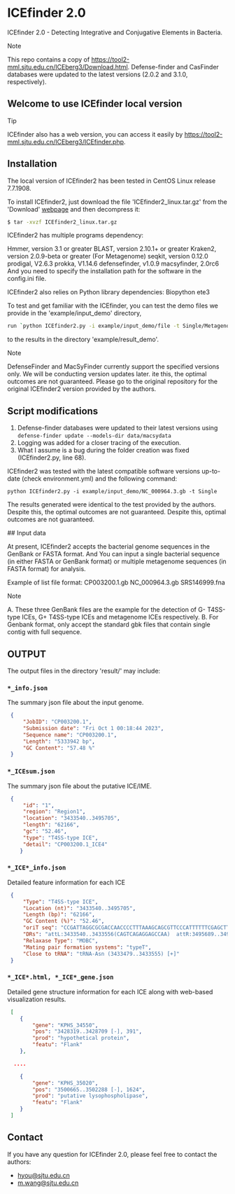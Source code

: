 # ICEfinder 2.0

ICEfinder 2.0 - Detecting Integrative and Conjugative Elements in Bacteria.

> [!NOTE]
> This repo contains a copy of https://tool2-mml.sjtu.edu.cn/ICEberg3/Download.html.
> Defense-finder and CasFinder databases were updated to the latest versions (2.0.2 and 3.1.0, respectively).

## Welcome to use ICEfinder local version

> [!Tip]
> ICEfinder also has a web version, you can access it easily by https://tool2-mml.sjtu.edu.cn/ICEberg3/ICEfinder.php.

## Installation

The local version of ICEfinder2 has been tested in CentOS Linux release 7.7.1908.

To install ICEfinder2, just download the file 'ICEfinder2_linux.tar.gz' from the 'Download' [webpage](https://tool2-mml.sjtu.edu.cn/ICEberg3/Download.html) and then decompress it:

```bash
$ tar -xvzf ICEfinder2_linux.tar.gz
```

ICEfinder2 has multiple programs dependency: 

Hmmer, version 3.1 or greater
BLAST, version 2.10.1+ or greater
Kraken2, version 2.0.9-beta or greater (For Metagenome)
seqkit, version 0.12.0
prodigal, V2.6.3
prokka, V1.14.6
defensefinder, v1.0.9
macsyfinder, 2.0rc6
And you need to specify the installation path for the software in the config.ini file.

ICEfinder2 also relies on Python library dependencies:
Biopython
ete3

To test and get familiar with the ICEfinder, you can test the demo files we provide in the 'example/input_demo' directory,
```bash
run `python ICEfinder2.py -i example/input_demo/file -t Single/Metagenome`. You can also compare your output in the 'result'
```
to the results in the directory 'example/result_demo'.

> [!NOTE]
> DefenseFinder and MacSyFinder currently support the specified versions only. We will be conducting version updates later.
ite this, the optimal outcomes are not guaranteed. Please go to the original repository for the original ICEfinder2 version provided by the authors.

## Script modifications
1. Defense-finder databases were updated to their latest versions using ```defense-finder update --models-dir data/macsydata```
2. Logging was added for a closer tracing of the execution.
3. What I assume is a bug during the folder creation was fixed (ICEfinder2.py, line 68).

ICEfinder2 was tested with the latest compatible software versions up-to-date (check environment.yml) and the following command: 

```
python ICEfinder2.py -i example/input_demo/NC_000964.3.gb -t Single
```

The results generated were identical to the test provided by the authors. Despite this, the optimal outcomes are not guaranteed. Despite this, optimal outcomes are not guaranteed.

## Input data

At present, ICEfinder2 accepts the bacterial genome sequences in the GenBank or FASTA format. 
And You can input a single bacterial sequence (in either FASTA or GenBank format) or multiple metagenome sequences (in FASTA format) for analysis.

Example of list file format:
CP003200.1.gb
NC_000964.3.gb
SRS146999.fna

> [!NOTE]
> A. These three GenBank files are the example for the detection of G- T4SS-type ICEs, G+ T4SS-type ICEs and metagenome ICEs respectively.
> B. For Genbank format, only accept the standard gbk files that contain single contig with full sequence.

## OUTPUT
The output files in the directory 'result/' may include:

### `*_info.json`

The summary json file about the input genome.

```json
 {
     "JobID": "CP003200.1",
     "Submission date": "Fri Oct 1 00:18:44 2023",
     "Sequence name": "CP003200.1",
     "Length": "5333942 bp",
     "GC Content": "57.48 %"
 }
```

### `*_ICEsum.json`

The summary json file about the putative ICE/IME.
```json
 {
     "id": "1",
     "region": "Region1",
     "location": "3433540..3495705",
     "length": "62166",
     "gc": "52.46",
     "type": "T4SS-type ICE",
     "detail": "CP003200.1_ICE4"
    }
```

### `*_ICE*_info.json`

Detailed feature information for each ICE

```json
 {
     "Type": "T4SS-type ICE",
     "Location (nt)": "3433540..3495705",
     "Length (bp)": "62166",
     "GC Content (%)": "52.46",
     "oriT seq": "CCGATTAGGCGCGACCAACCCCTTTAAAGCAGCGTTCCCATTTTTTCGAGCTTGCGAAGAAAAAATAGGCTAAACGCGCGTCTTAAAGGGGTTGGTCGCGCGTAGCGTGCGACGGTGTGCCGCC",
     "DRs": "attL:3433540..3433556(CAGTCAGAGGAGCCAA)  attR:3495689..3495705(CAGTCAGAGGAGCCAA)",
     "Relaxase Type": "MOBC",
     "Mating pair formation systems": "typeT",
     "Close to tRNA": "tRNA-Asn (3433479..3433555) [+]"
 }
```

### `*_ICE*.html, *_ICE*_gene.json`

Detailed gene structure information for each ICE along with web-based visualization results.
```json
 [
    {
        "gene": "KPHS_34550",
        "pos": "3428319..3428709 [-], 391",
        "prod": "hypothetical protein",
        "featu": "Flank"
    },

  ....

    {
        "gene": "KPHS_35020",
        "pos": "3500665..3502288 [-], 1624",
        "prod": "putative lysophospholipase",
        "featu": "Flank"
    }
 ]
```

## Contact

If you have any question for ICEfinder 2.0, please feel free to contact the authors:

- hyou@sjtu.edu.cn
- m.wang@sjtu.edu.cn
